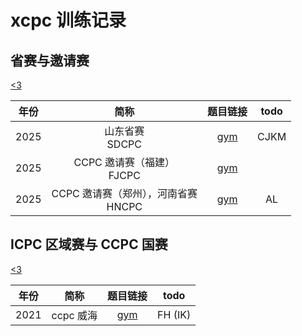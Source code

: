 # xcpc 训练记录

## 省赛与邀请赛

[<3](/Invitational/)

|年份|简称|题目链接|todo|
|:-:|:-:|:-:|:-:|
|2025|山东省赛 <br>SDCPC|[gym](https://codeforces.com/gym/105930)|CJKM
|2025|CCPC 邀请赛（福建）<br>FJCPC|[gym](https://codeforces.com/gym/105977)|
|2025|CCPC 邀请赛（郑州），河南省赛<br>HNCPC|[gym](https://codeforces.com/gym/105941)|AL


## ICPC 区域赛与 CCPC 国赛

[<3](./Regional/)

|年份|简称|题目链接|todo|
|:-:|:-:|:-:|:-:|
|2021|ccpc 威海|[gym](https://codeforces.com/gym/103428)|FH (IK)
